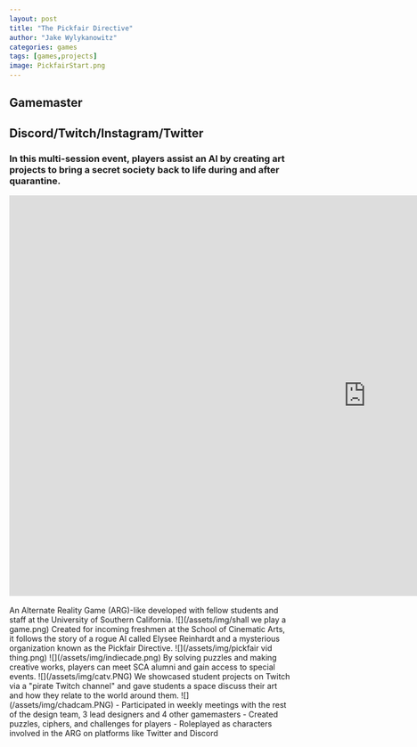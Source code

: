 ```yaml
---
layout: post
title: "The Pickfair Directive"
author: "Jake Wylykanowitz"
categories: games
tags: [games,projects]
image: PickfairStart.png
---
```


## Gamemaster 
## Discord/Twitch/Instagram/Twitter
### In this multi-session event, players assist an AI by creating art projects to bring a secret society back to life during and after quarantine.
<p align="center"><iframe width="1280" height="720" src="https://www.youtube.com/embed/b4GaMS25VIQ" title="PickfairDirective Explainer Video" frameborder="0" allow="accelerometer; autoplay; clipboard-write; encrypted-media; gyroscope; picture-in-picture; web-share" allowfullscreen></iframe></p>
An Alternate Reality Game (ARG)-like developed with fellow students and staff at the University of Southern California.
![](/assets/img/shall we play a game.png)
Created for incoming freshmen at the School of Cinematic Arts, it follows the story of a rogue AI called Elysee Reinhardt and a mysterious organization known as the Pickfair Directive.
![](/assets/img/pickfair vid thing.png)
![](/assets/img/indiecade.png)
By solving puzzles and making creative works, players can meet SCA alumni and gain access to special events.
![](/assets/img/catv.PNG)
We showcased student projects on Twitch via a "pirate Twitch channel" and gave students a space discuss their art and how they relate to the world around them.
![](/assets/img/chadcam.PNG)
- Participated in weekly meetings with the rest of the design team, 3 lead designers and 4 other gamemasters
- Created puzzles, ciphers, and challenges for players 
- Roleplayed as characters involved in the ARG on platforms like Twitter and Discord
